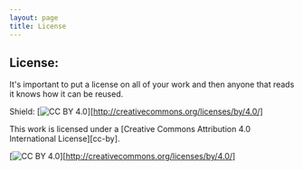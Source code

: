 ```yaml
---
layout: page
title: License
---
```


## License:

It's important to put a license on all of your work and then anyone that reads it knows how it can be reused.


Shield: [![CC BY 4.0](https://img.shields.io/badge/License-CC%20BY%204.0-lightgrey.svg)][http://creativecommons.org/licenses/by/4.0/]

This work is licensed under a
[Creative Commons Attribution 4.0 International License][cc-by].

[![CC BY 4.0](https://i.creativecommons.org/l/by/4.0/88x31.pnge)][http://creativecommons.org/licenses/by/4.0/]

